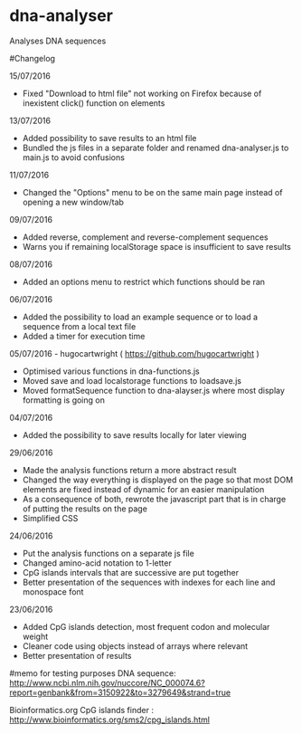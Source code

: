 # dna-analyser
Analyses DNA sequences

#Changelog

15/07/2016
- Fixed "Download to html file" not working on Firefox because of inexistent click() function on <a> elements

13/07/2016
- Added possibility to save results to an html file
- Bundled the js files in a separate folder and renamed dna-analyser.js to main.js to avoid confusions

11/07/2016
- Changed the "Options" menu to be on the same main page instead of opening a new window/tab

09/07/2016
- Added reverse, complement and reverse-complement sequences
- Warns you if remaining localStorage space is insufficient to save results

08/07/2016
- Added an options menu to restrict which functions should be ran

06/07/2016
- Added the possibility to load an example sequence or to load a sequence from a local text file
- Added a timer for execution time

05/07/2016 - hugocartwright ( https://github.com/hugocartwright )
- Optimised various functions in dna-functions.js
- Moved save and load localstorage functions to loadsave.js
- Moved formatSequence function to dna-alayser.js where most display formatting is going on

04/07/2016
- Added the possibility to save results locally for later viewing

29/06/2016
- Made the analysis functions return a more abstract result
- Changed the way everything is displayed on the page so that most DOM elements are fixed instead of dynamic for an easier manipulation
- As a consequence of both, rewrote the javascript part that is in charge of putting the results on the page
- Simplified CSS

24/06/2016
- Put the analysis functions on a separate js file
- Changed amino-acid notation to 1-letter
- CpG islands intervals that are successive are put together
- Better presentation of the sequences with indexes for each line and monospace font

23/06/2016
- Added CpG islands detection, most frequent codon and molecular weight
- Cleaner code using objects instead of arrays where relevant
- Better presentation of results

#memo for testing purposes
DNA sequence: http://www.ncbi.nlm.nih.gov/nuccore/NC_000074.6?report=genbank&from=3150922&to=3279649&strand=true

Bioinformatics.org CpG islands finder : http://www.bioinformatics.org/sms2/cpg_islands.html
